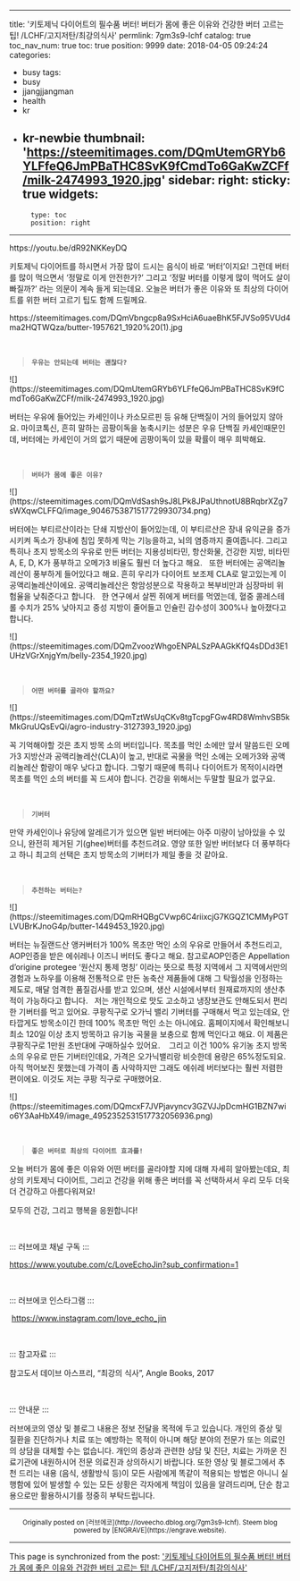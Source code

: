 
---
title: '키토제닉 다이어트의 필수품 버터! 버터가 몸에 좋은 이유와 건강한 버터 고르는 팁! /LCHF/고지저탄/최강의식사'
permlink: 7gm3s9-lchf
catalog: true
toc_nav_num: true
toc: true
position: 9999
date: 2018-04-05 09:24:24
categories:
- busy
tags:
- busy
- jjangjjangman
- health
- kr
- kr-newbie
thumbnail: 'https://steemitimages.com/DQmUtemGRYb6YLFfeQ6JmPBaTHC8SvK9fCmdTo6GaKwZCFf/milk-2474993_1920.jpg'
sidebar:
    right:
        sticky: true
widgets:
    -
        type: toc
        position: right
---


<html>
<p>https://youtu.be/dR92NKKeyDQ</p>
<p>키토제닉 다이어트를 하시면서 가장 많이 드시는 음식이 바로 ‘버터’이지요! 그런데 버터를 많이 먹으면서 ‘정말로 이게 안전한가?’ 그리고 ‘정말 버터를 이렇게 많이 먹어도 살이 빠질까?’ 라는 의문이 계속 들게 되는데요. 오늘은 버터가 좋은 이유와 또 최상의 다이어트를 위한 버터 고르기 팁도 함께 드릴께요.</p>
https://steemitimages.com/DQmVbngcp8a9SxHciA6uaeBhK5FJVSo95VUd4ma2HQTWQza/butter-1957621_1920%20(1).jpg
<p><br></p>
<blockquote><code><strong>우유는 안되는데 버터는 괜찮다?</strong></code><code> &nbsp;</code>&nbsp;</blockquote>
![](https://steemitimages.com/DQmUtemGRYb6YLFfeQ6JmPBaTHC8SvK9fCmdTo6GaKwZCFf/milk-2474993_1920.jpg)
<p>버터는 우유에 들어있는 카세인이나 카소모르핀 등 유해 단백질이 거의 들어있지 않아요. 마이코톡신, 흔히 말하는 곰팡이독을 농축시키는 성분은 우유 단백질 카세인때문인데, 버터에는 카세인이 거의 없기 때문에 곰팡이독이 있을 확률이 매우 희박해요. &nbsp;&nbsp;</p>
<p><br></p>
<blockquote><code><strong>버터가 몸에 좋은 이유?</strong></code>&nbsp;</blockquote>
![](https://steemitimages.com/DQmVdSash9sJ8LPk8JPaUthnotU8BRqbrXZg7sWXqwCLFFQ/image_9046753871517729930734.png)
<p>버터에는 부티르산이라는 단쇄 지방산이 들어있는데, 이 부티르산은 장내 유익균을 증가시키켜 독소가 장내에 침입 못하게 막는 기능을하고, 뇌의 염증까지 줄여줍니다. 그리고 특히나 초지 방목소의 우유로 만든 버터는 지용성비타민, 항산화물, 건강한 지방, 비타민 A, E, D, K가 풍부하고 오메가3 비율도 훨씬 더 높다고 해요. &nbsp;&nbsp;또한 버터에는 공액리놀레산이 풍부하게 들어있다고 해요. 흔히 우리가 다이어트 보조제 CLA로 알고있는게 이 공액리놀레산이에요. 공액리놀레산은 항암성분으로 작용하고 복부비만과 심장마비 위험율을 낮춰준다고 합니다. &nbsp;&nbsp;한 연구에서 살찐 쥐에게 버터를 먹였는데, 혈중 콜레스테롤 수치가 25% 낮아지고 중성 지방이 줄어들고 인슐린 감수성이 300%나 높아졌다고 합니다. &nbsp;</p>
![](https://steemitimages.com/DQmZvoozWhgoENPALSzPAAGkKfQ4sDDd3E1UHzVGrXnjgYm/belly-2354_1920.jpg)
<p><br></p>
<blockquote><code><strong>어떤 버터를 골라야 할까요?</strong></code><code>&nbsp;</code></blockquote>
![](https://steemitimages.com/DQmTztWsUqCKv8tgTcpgFGw4RD8WmhvSB5kMkGruUQsEvQi/agro-industry-3127393_1920.jpg)
<p>꼭 기억해야할 것은 초지 방목 소의 버터입니다. 목초를 먹인 소에만 앞서 말씀드린 오메가3 지방산과 공액리놀레산(CLA)이 높고, 반대로 곡물을 먹인 소에는 오메가3와 공액리놀레산 함량이 매우 낮다고 합니다. 그렇기 때문에 특히나 다이어트가 목적이시라면 목초를 먹인 소의 버터를 꼭 드셔야 합니다. 건강을 위해서는 두말할 필요가 없구요. &nbsp;&nbsp;</p>
<p><br></p>
<blockquote><code><strong>기버터</strong></code><code>&nbsp;</code></blockquote>
<p>만약 카세인이나 유당에 알레르기가 있으면 일반 버터에는 아주 미량이 남아있을 수 있으니, 완전히 제거된 기(ghee)버터를 추천드려요. 영양 또한 일반 버터보다 더 풍부하다고 하니 최고의 선택은 초지 방목소의 기버터가 제일 좋을 것 같아요. &nbsp;&nbsp;</p>
<p><br></p>
<blockquote><code><strong>추천하는 버터는?</strong></code></blockquote>
![](https://steemitimages.com/DQmRHQBgCVwp6C4riixcjG7KGQZ1CMMyPGTLVUBrKJnoG4p/butter-1449453_1920.jpg)
<p>버터는 뉴질랜드산 앵커버터가 100% 목초만 먹인 소의 우유로 만들어서 추천드리고, AOP인증을 받은 에쉬레나 이즈니 버터도 좋다고 해요. 참고로AOP인증은 Appellation d’origine protegee ‘원산지 통제 명칭’ 이라는 뜻으로 특정 지역에서 그 지역에서만의 경험과 노하우를 이용해 전통적으로 만든 농축산 제품들에 대해 그 탁월성을 인정하는 제도로, 매달 엄격한 품질검사를 받고 있으며, 생산 시설에서부터 원재료까지의 생산추적이 가능하다고 합니다. &nbsp;&nbsp;저는 개인적으로 맛도 고소하고 냉장보관도 안해도되서 편리한 기버터를 먹고 있어요. 쿠팡직구로 오가닉 밸리 기버터를 구매해서 먹고 있는데요, 안타깝게도 방목소이긴 한데 100% 목초만 먹인 소는 아니에요. 홈페이지에서 확인해보니 최소 120일 이상 초지 방목하고 유기농 곡물을 보충으로 함께 먹인다고 해요. 이 제품은 쿠팡직구로 1만원 초반대에 구매하실수 있어요. &nbsp;&nbsp;&nbsp;그리고 이건 100% 유기농 초지 방목 소의 우유로 만든 기버터인데요, 가격은 오가닉밸리랑 비슷한데 용량은 65%정도되요. 아직 먹어보진 못했는데 가격이 좀 사악하지만 그래도 에쉬레 버터보다는 훨씬 저렴한 편이에요. 이것도 저는 쿠팡 직구로 구매했어요. &nbsp;&nbsp;</p>
![](https://steemitimages.com/DQmcxF7JVPjavyncv3GZVJJpDcmHG1BZN7wio6Y3AaHbX49/image_4952352531517732056936.png)
<p><br></p>
<blockquote><code><strong>좋은 버터로 최상의 다이어트 효과를!</strong></code><code>&nbsp;</code></blockquote>

<p>오늘 버터가 몸에 좋은 이유와 어떤 버터를 골라야할 지에 대해 자세히 알아봤는데요, 최상의 키토제닉 다이어트, 그리고 건강을 위해 좋은 버터를 꼭 선택하셔서 우리 모두 더욱 더 건강하고 아름다워져요! &nbsp;&nbsp;</p>
<p>모두의 건강, 그리고 행복을 응원합니다! &nbsp;&nbsp;</p>
<p><br></p>
<p>::: 러브에코 채널 구독 :::</p>
<p><a href="https://www.youtube.com/c/LoveEchoJin?sub_confirmation=1">https://www.youtube.com/c/LoveEchoJin?sub_confirmation=1</a> &nbsp;&nbsp;</p>
<p><br></p>
<p>::: 러브에코 인스타그램 :::</p>
<p>&nbsp;<a href="https://www.instagram.com/love_echo_jin">https://www.instagram.com/love_echo_jin</a> &nbsp;&nbsp;</p>
<p><br></p>
<p>::: 참고자료 :::</p>
<p>참고도서 데이브 아스프리, “최강의 식사”, Angle Books, 2017 &nbsp;&nbsp;</p>
<p><br></p>
<p>::: 안내문 :::</p>
<p>러브에코의 영상 및 블로그 내용은 정보 전달을 목적에 두고 있습니다. 개인의 증상 및 질환을 진단하거나 치료 또는 예방하는 목적이 아니며 해당 분야의 전문가 또는 의료인의 상담을 대체할 수는 없습니다. 개인의 증상과 관련한 상담 및 진단, 치료는 가까운 진료기관에 내원하시어 전문 의료진과 상의하시기 바랍니다. 또한 영상 및 블로그에서 추천 드리는 내용 (음식, 생활방식 등)이 모든 사람에게 똑같이 적용되는 방법은 아니니 실행함에 있어 발생할 수 있는 모든 상황은 각자에게 책임이 있음을 알려드리며, 단순 참고용으로만 활용하시기를 정중히 부탁드립니다. &nbsp;</p>
</html>

***
<center><sup>Originally posted on [러브에코](http://loveecho.dblog.org/7gm3s9-lchf). Steem blog powered by [ENGRAVE](https://engrave.website).</sup></center>

- - -

This page is synchronized from the post: ['키토제닉 다이어트의 필수품 버터! 버터가 몸에 좋은 이유와 건강한 버터 고르는 팁! /LCHF/고지저탄/최강의식사'](https://steemit.com/@loveecho/7gm3s9-lchf)
